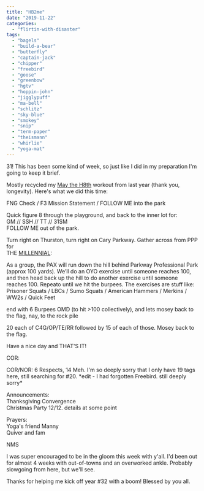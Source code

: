 ```yaml
---
title: "HB2me"
date: "2019-11-22"
categories: 
  - "flirtin-with-disaster"
tags: 
  - "bagels"
  - "build-a-bear"
  - "butterfly"
  - "captain-jack"
  - "chipper"
  - "freebird"
  - "goose"
  - "greenbow"
  - "hgtv"
  - "hoppin-john"
  - "jigglypuff"
  - "ma-bell"
  - "schlitz"
  - "sky-blue"
  - "smokey"
  - "snip"
  - "term-paper"
  - "theismann"
  - "whirlie"
  - "yoga-mat"
---
```


31! This has been some kind of week, so just like I did in my preparation I'm going to keep it brief.

Mostly recycled my [May the H8th](https://f3carpex.com/2018/05/08/ode-to-the-hate/) workout from last year (thank you, longevity). Here's what we did this time:

FNG Check / F3 Mission Statement / FOLLOW ME into the park

Quick figure 8 through the playground, and back to the inner lot for:  
GM // SSH // TT // 31SM  
FOLLOW ME out of the park.

Turn right on Thurston, turn right on Cary Parkway. Gather across from PPP for  
THE [MILLENNIAL](https://f3nation.com/exercises/):

As a group, the PAX will run down the hill behind Parkway Professional Park (approx 100 yards). We’ll do an OYO exercise until someone reaches 100, and then head back up the hill to do another exercise until someone reaches 100. Repeato until we hit the burpees. The exercises are stuff like:  
Prisoner Squats / LBCs / Sumo Squats / American Hammers / Merkins / WW2s / Quick Feet

end with 6 Burpees OMD (to hit >100 collectively), and lets mosey back to the flag, nay, to the rock pile

20 each of C4G/OP/TE/RR followed by 15 of each of those. Mosey back to the flag.

Have a nice day and THAT'S IT!

COR:

COR/NOR: 6 Respects, 14 Meh. I'm so deeply sorry that I only have 19 tags here, still searching for #20. \*edit - I had forgotten Freebird. still deeply sorry\*

Announcements:  
Thanksgiving Convergence  
Christmas Party 12/12. details at some point

Prayers:  
Yoga's friend Manny  
Quiver and fam

NMS

I was super encouraged to be in the gloom this week with y'all. I'd been out for almost 4 weeks with out-of-towns and an overworked ankle. Probably slowgoing from here, but we'll see.

Thanks for helping me kick off year #32 with a boom! Blessed by you all.
